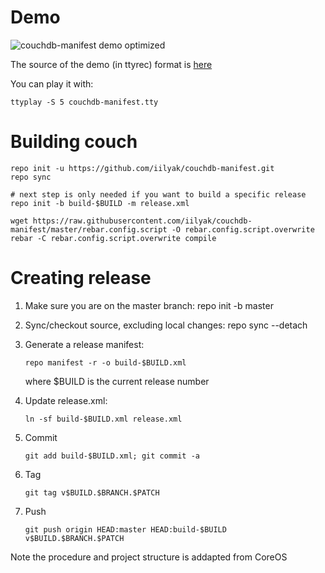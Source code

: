 # Demo

![couchdb-manifest demo optimized](https://cloud.githubusercontent.com/assets/9804420/12464876/22bf872e-bf80-11e5-9fd3-5b23e0ca924d.gif)

The source of the demo (in ttyrec) format is [here](https://github.com/iilyak/couchdb-manifest/files/98185/couchdb-manifest.tty.zip)

You can play it with:


```
ttyplay -S 5 couchdb-manifest.tty
```

# Building couch

    repo init -u https://github.com/iilyak/couchdb-manifest.git
    repo sync

    # next step is only needed if you want to build a specific release
    repo init -b build-$BUILD -m release.xml

    wget https://raw.githubusercontent.com/iilyak/couchdb-manifest/master/rebar.config.script -O rebar.config.script.overwrite
    rebar -C rebar.config.script.overwrite compile

# Creating release


 1. Make sure you are on the master branch: repo init -b master
 2. Sync/checkout source, excluding local changes: repo sync --detach
 3. Generate a release manifest:

        repo manifest -r -o build-$BUILD.xml

    where $BUILD is the current release number
 4. Update release.xml:

        ln -sf build-$BUILD.xml release.xml

 5. Commit

        git add build-$BUILD.xml; git commit -a

 6. Tag

        git tag v$BUILD.$BRANCH.$PATCH

 7. Push

        git push origin HEAD:master HEAD:build-$BUILD v$BUILD.$BRANCH.$PATCH


Note the procedure and project structure is addapted from CoreOS
